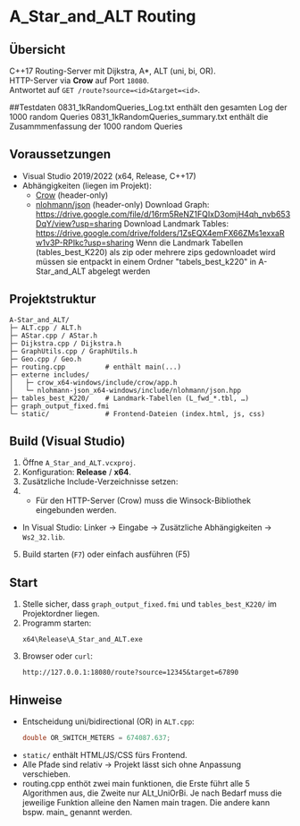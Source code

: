 # A_Star_and_ALT Routing

## Übersicht
C++17 Routing-Server mit Dijkstra, A*, ALT (uni, bi, OR).  
HTTP-Server via **Crow** auf Port `18080`.  
Antwortet auf `GET /route?source=<id>&target=<id>`.

##Testdaten
0831_1kRandomQueries_Log.txt enthält den gesamten Log der 1000 random Queries
0831_1kRandomQueries_summary.txt enthält die Zusammmenfassung der 1000 random Queries

## Voraussetzungen
- Visual Studio 2019/2022 (x64, Release, C++17)
- Abhängigkeiten (liegen im Projekt):
  - [Crow](https://github.com/CrowCpp/Crow) (header-only)
  - [nlohmann/json](https://github.com/nlohmann/json) (header-only)
Download Graph: https://drive.google.com/file/d/16rm5ReNZ1FQIxD3omjH4qh_nvb653DqY/view?usp=sharing
Download Landmark Tables: https://drive.google.com/drive/folders/1ZsEQX4emFX66ZMs1exxaRw1v3P-RPIkc?usp=sharing
Wenn die Landmark Tabellen (tables_best_K220) als zip oder mehrere zips gedownloadet wird müssen sie entpackt in einem Ordner "tabels_best_k220" in A-Star_and_ALT abgelegt werden

## Projektstruktur
```
A-Star_and_ALT/
├─ ALT.cpp / ALT.h
├─ AStar.cpp / AStar.h
├─ Dijkstra.cpp / Dijkstra.h
├─ GraphUtils.cpp / GraphUtils.h
├─ Geo.cpp / Geo.h
├─ routing.cpp          # enthält main(...)
├─ externe includes/
│   ├─ crow_x64-windows/include/crow/app.h
│   └─ nlohmann-json_x64-windows/include/nlohmann/json.hpp
├─ tables_best_K220/    # Landmark-Tabellen (L_fwd_*.tbl, …)
├─ graph_output_fixed.fmi
└─ static/              # Frontend-Dateien (index.html, js, css)
```

## Build (Visual Studio)
1. Öffne `A_Star_and_ALT.vcxproj`.
2. Konfiguration: **Release** / **x64**.
3. Zusätzliche Include-Verzeichnisse setzen:
4. - Für den HTTP-Server (Crow) muss die Winsock-Bibliothek eingebunden werden.
- In Visual Studio: Linker → Eingabe → Zusätzliche Abhängigkeiten → `Ws2_32.lib`.
5. Build starten (`F7`) oder einfach ausführen (F5)

## Start
1. Stelle sicher, dass `graph_output_fixed.fmi` und `tables_best_K220/` im Projektordner liegen.  
2. Programm starten:
   ```
   x64\Release\A_Star_and_ALT.exe
   ```
3. Browser oder `curl`:
   ```
   http://127.0.0.1:18080/route?source=12345&target=67890
   ```

## Hinweise
- Entscheidung uni/bidirectional (OR) in `ALT.cpp`:
  ```cpp
  double OR_SWITCH_METERS = 674087.637;
  ```
- `static/` enthält HTML/JS/CSS fürs Frontend.  
- Alle Pfade sind relativ → Projekt lässt sich ohne Anpassung verschieben.
- routing.cpp enthöt zwei main funktionen, die Erste führt alle 5 Algorithmen aus, die Zweite nur ALt_UniOrBi. Je nach Bedarf muss die jeweilige Funktion alleine den Namen main tragen. Die andere kann bspw. main_ genannt werden.
